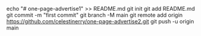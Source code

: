 echo "# one-page-advertise1" >> README.md
git init
git add README.md
git commit -m "first commit"
git branch -M main
git remote add origin https://github.com/celestinerry/one-page-advertise2.git
git push -u origin main